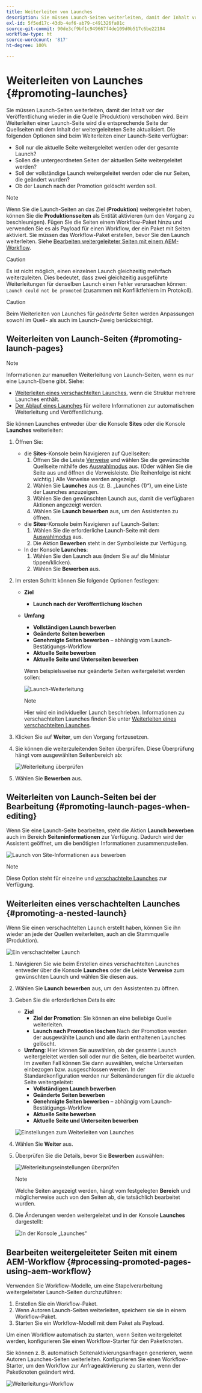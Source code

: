 ```yaml
---
title: Weiterleiten von Launches
description: Sie müssen Launch-Seiten weiterleiten, damit der Inhalt vor der Veröffentlichung wieder in die Quelle (Produktion) verschoben wird.
exl-id: 5f5ed17c-43db-4ef6-ab79-c491326fa01c
source-git-commit: 90de3cf9bf1c949667f4de109d0b517c6be22184
workflow-type: ht
source-wordcount: '817'
ht-degree: 100%

---
```


# Weiterleiten von Launches {#promoting-launches}

Sie müssen Launch-Seiten weiterleiten, damit der Inhalt vor der Veröffentlichung wieder in die Quelle (Produktion) verschoben wird. Beim Weiterleiten einer Launch-Seite wird die entsprechende Seite der Quellseiten mit dem Inhalt der weitergeleiteten Seite aktualisiert. Die folgenden Optionen sind beim Weiterleiten einer Launch-Seite verfügbar:

* Soll nur die aktuelle Seite weitergeleitet werden oder der gesamte Launch?
* Sollen die untergeordneten Seiten der aktuellen Seite weitergeleitet werden?
* Soll der vollständige Launch weitergeleitet werden oder die nur Seiten, die geändert wurden?
* Ob der Launch nach der Promotion gelöscht werden soll.

>[!NOTE]
>
>Wenn Sie die Launch-Seiten an das Ziel (**Produktion**) weitergeleitet haben, können Sie die **Produktionsseiten** als Entität aktivieren (um den Vorgang zu beschleunigen). Fügen Sie die Seiten einem Workflow-Paket hinzu und verwenden Sie es als Payload für einen Workflow, der ein Paket mit Seiten aktiviert. Sie müssen das Workflow-Paket erstellen, bevor Sie den Launch weiterleiten. Siehe [Bearbeiten weitergeleiteter Seiten mit einem AEM-Workflow](#processing-promoted-pages-using-aem-workflow).

>[!CAUTION]
>
>Es ist nicht möglich, einen einzelnen Launch gleichzeitig mehrfach weiterzuleiten. Dies bedeutet, dass zwei gleichzeitig ausgeführte Weiterleitungen für denselben Launch einen Fehler verursachen können: `Launch could not be promoted` (zusammen mit Konfliktfehlern im Protokoll).

>[!CAUTION]
>
>Beim Weiterleiten von Launches für *geänderte* Seiten werden Anpassungen sowohl im Quell- als auch im Launch-Zweig berücksichtigt.

## Weiterleiten von Launch-Seiten {#promoting-launch-pages}

>[!NOTE]
>
>Informationen zur manuellen Weiterleitung von Launch-Seiten, wenn es nur eine Launch-Ebene gibt. Siehe:
>
>* [Weiterleiten eines verschachtelten Launches](#promoting-a-nested-launch), wenn die Struktur mehrere Launches enthält.
>* [Der Ablauf eines Launches](/help/sites-cloud/authoring/launches/overview.md#launches-the-order-of-events) für weitere Informationen zur automatischen Weiterleitung und Veröffentlichung.

>



Sie können Launches entweder über die Konsole **Sites** oder die Konsole **Launches** weiterleiten:

1. Öffnen Sie:
   * die **Sites**-Konsole beim Navigieren auf Quellseiten:
      1. Öffnen Sie die Leiste [Verweise](/help/sites-cloud/authoring/fundamentals/environment-tools.md#references) und wählen Sie die gewünschte Quellseite mithilfe des [Auswahlmodus](/help/sites-cloud/authoring/getting-started/basic-handling.md) aus. (Oder wählen Sie die Seite aus und öffnen die Verweisleiste. Die Reihenfolge ist nicht wichtig.) Alle Verweise werden angezeigt.
      1. Wählen Sie **Launches** aus (z. B. „Launches (1)“), um eine Liste der Launches anzuzeigen.
      1. Wählen Sie den gewünschten Launch aus, damit die verfügbaren Aktionen angezeigt werden.
      1. Wählen Sie **Launch bewerben** aus, um den Assistenten zu öffnen.
   * die **Sites**-Konsole beim Navigieren auf Launch-Seiten:
      1. Wählen Sie die erforderliche Launch-Seite mit dem [Auswahlmodus](/help/sites-cloud/authoring/getting-started/basic-handling.md) aus.
      1. Die Aktion **Bewerben** steht in der Symbolleiste zur Verfügung.
   * In der Konsole **Launches**:
      1. Wählen Sie den Launch aus (indem Sie auf die Miniatur tippen/klicken).
      1. Wählen Sie **Bewerben** aus.
1. Im ersten Schritt können Sie folgende Optionen festlegen:
   * **Ziel**
      * **Launch nach der Veröffentlichung löschen**
   * **Umfang**
      * **Vollständigen Launch bewerben**
      * **Geänderte Seiten bewerben**
      * **Genehmigte Seiten bewerben** – abhängig vom Launch-Bestätigungs-Workflow
      * **Aktuelle Seite bewerben**
      * **Aktuelle Seite und Unterseiten bewerben**

      Wenn beispielsweise nur geänderte Seiten weitergeleitet werden sollen:

      ![Launch-Weiterleitung](/help/sites-cloud/authoring/assets/launches-promote.png)

      >[!NOTE]
      >
      >Hier wird ein individueller Launch beschrieben. Informationen zu verschachtelten Launches finden Sie unter [Weiterleiten eines verschachtelten Launches](#promoting-a-nested-launch).
1. Klicken Sie auf **Weiter**, um den Vorgang fortzusetzen.
1. Sie können die weiterzuleitenden Seiten überprüfen. Diese Überprüfung hängt vom ausgewählten Seitenbereich ab:

   ![Weiterleitung überprüfen](/help/sites-cloud/authoring/assets/launches-promote-review.png)

1. Wählen Sie **Bewerben** aus.

## Weiterleiten von Launch-Seiten bei der Bearbeitung {#promoting-launch-pages-when-editing}

Wenn Sie eine Launch-Seite bearbeiten, steht die Aktion **Launch bewerben** auch im Bereich **Seiteninformationen** zur Verfügung. Dadurch wird der Assistent geöffnet, um die benötigten Informationen zusammenzustellen.

![Launch von Site-Informationen aus bewerben](/help/sites-cloud/authoring/assets/launches-promote-page-info.png)

>[!NOTE]
>
>Diese Option steht für einzelne und [verschachtelte Launches](#promoting-a-nested-launch) zur Verfügung.

## Weiterleiten eines verschachtelten Launches {#promoting-a-nested-launch}

Wenn Sie einen verschachtelten Launch erstellt haben, können Sie ihn wieder an jede der Quellen weiterleiten, auch an die Stammquelle (Produktion).

![Ein verschachtelter Launch](/help/sites-cloud/authoring/assets/launches-promoting-nested.png)

1. Navigieren Sie wie beim Erstellen eines verschachtelten Launches entweder über die Konsole **Launches** oder die Leiste **Verweise** zum gewünschten Launch und wählen Sie diesen aus.
1. Wählen Sie **Launch bewerben** aus, um den Assistenten zu öffnen.
1. Geben Sie die erforderlichen Details ein:
   * **Ziel**
      * **Ziel der Promotion**: Sie können an eine beliebige Quelle weiterleiten.
      * **Launch nach Promotion löschen** Nach der Promotion werden der ausgewählte Launch und alle darin enthaltenen Launches gelöscht.
   * **Umfang**: Hier können Sie auswählen, ob der gesamte Launch weitergeleitet werden soll oder nur die Seiten, die bearbeitet wurden. Im zweiten Fall können Sie dann auswählen, welche Unterseiten einbezogen bzw. ausgeschlossen werden. In der Standardkonfiguration werden nur Seitenänderungen für die aktuelle Seite weitergeleitet:
      * **Vollständigen Launch bewerben**
      * **Geänderte Seiten bewerben**
      * **Genehmigte Seiten bewerben** – abhängig vom Launch-Bestätigungs-Workflow
      * **Aktuelle Seite bewerben**
      * **Aktuelle Seite und Unterseiten bewerben**

   ![Einstellungen zum Weiterleiten von Launches](/help/sites-cloud/authoring/assets/launches-promote-settings.png)

1. Wählen Sie **Weiter** aus.
1. Überprüfen Sie die Details, bevor Sie **Bewerben** auswählen:

   ![Weiterleitungseinstellungen überprüfen](/help/sites-cloud/authoring/assets/launches-promote-review-2.png)

   >[!NOTE]
   >
   >Welche Seiten angezeigt werden, hängt vom festgelegten **Bereich** und möglicherweise auch von den Seiten ab, die tatsächlich bearbeitet wurden.

1. Die Änderungen werden weitergeleitet und in der Konsole **Launches** dargestellt:

   ![In der Konsole „Launches“](/help/sites-cloud/authoring/assets/launches-console.png)

## Bearbeiten weitergeleiteter Seiten mit einem AEM-Workflow {#processing-promoted-pages-using-aem-workflow}

Verwenden Sie Workflow-Modelle, um eine Stapelverarbeitung weitergeleiteter Launch-Seiten durchzuführen:

1. Erstellen Sie ein Workflow-Paket.
1. Wenn Autoren Launch-Seiten weiterleiten, speichern sie sie in einem Workflow-Paket.
1. Starten Sie ein Workflow-Modell mit dem Paket als Payload.

Um einen Workflow automatisch zu starten, wenn Seiten weitergeleitet werden, konfigurieren Sie einen Workflow-Starter für den Paketknoten. <!--To start a workflow automatically when pages are promoted, [configure a workflow launcher](/help/sites-administering/workflows-starting.md#workflows-launchers) for the package node.-->

Sie können z. B. automatisch Seitenaktivierungsanfragen generieren, wenn Autoren Launches-Seiten weiterleiten. Konfigurieren Sie einen Workflow-Starter, um den Workflow zur Anfrageaktivierung zu starten, wenn der Paketknoten geändert wird.

![Weiterleitungs-Workflow](/help/sites-cloud/authoring/assets/launches-create-workflow.png)
